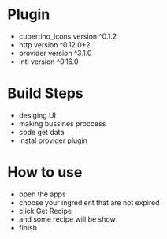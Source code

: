 # Plugin
- cupertino_icons version ^0.1.2
- http version ^0.12.0+2
- provider version ^3.1.0
- intl version ^0.16.0

# Build Steps
- desiging UI
- making bussines proccess
- code get data
- instal provider plugin

# How to use
- open the apps
- choose your ingredient that are not expired
- click Get Recipe
- and some recipe will be show
- finish